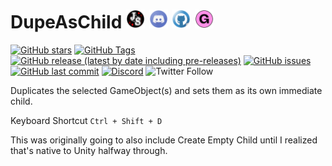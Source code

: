 # DupeAsChild [<img src="https://github.com/JustSleightly/Resources/raw/main/Icons/JSLogo.png" width="30" height="30">](https://vrc.sleightly.dev/ "JustSleightly") [<img src="https://github.com/JustSleightly/Resources/raw/main/Icons/Discord.png" width="30" height="30">](https://discord.sleightly.dev/ "Discord") [<img src="https://github.com/JustSleightly/Resources/raw/main/Icons/GitHub.png" width="30" height="30">](https://github.sleightly.dev/ "Github") [<img src="https://github.com/JustSleightly/Resources/raw/main/Icons/Store.png" width="30" height="30">](https://store.sleightly.dev/ "Store")

[![GitHub stars](https://img.shields.io/github/stars/JustSleightly/DupeAsChild)](https://github.com/JustSleightly/DupeAsChild/stargazers) [![GitHub Tags](https://img.shields.io/github/tag/JustSleightly/DupeAsChild)](https://github.com/JustSleightly/DupeAsChild/tags) [![GitHub release (latest by date including pre-releases)](https://img.shields.io/github/v/release/JustSleightly/DupeAsChild?include_prereleases)](https://github.com/JustSleightly/DupeAsChild/releases) [![GitHub issues](https://img.shields.io/github/issues/JustSleightly/DupeAsChild)](https://github.com/JustSleightly/DupeAsChild/issues) [![GitHub last commit](https://img.shields.io/github/last-commit/JustSleightly/DupeAsChild)](https://github.com/JustSleightly/DupeAsChild/commits/main) [![Discord](https://img.shields.io/discord/780192344800362506)](https://discord.sleightly.dev/) ![Twitter Follow](https://img.shields.io/twitter/follow/SleightlyDev?style=social)

Duplicates the selected GameObject(s) and sets them as its own immediate child.

Keyboard Shortcut `Ctrl + Shift + D`

This was originally going to also include Create Empty Child until I realized that's native to Unity halfway through.
